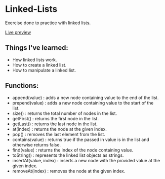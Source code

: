 # Linked-Lists
<p>Exercise done to practice with linked lists.</p>
<a href="https://g-alessandro.github.io/Linked-Lists/" target="_blank">Live preview</a>

<h2>Things I've learned:</h2>

<ul>
  <li>How linked lists work.</li>
  <li>How to create a linked list.</li>
  <li>How to manipulate a linked list.</li>
</ul>

<h2>Functions:</h2>

<ul>
  <li>append(value) : adds a new node containing value to the end of the list.</li>
  <li>prepend(value) : adds a new node containing value to the start of the list.</li>
  <li>size() : returns the total number of nodes in the list.</li>
  <li>getFirst() : returns the first node in the list.</li>
  <li>getLast() : returns the last node in the list.</li>
  <li>at(index) : returns the node at the given index.</li>
  <li>pop() : removes the last element from the list.</li>
  <li>contains(value) : returns true if the passed in value is in the list and otherwise returns false.</li>
  <li>find(value) : returns the index of the node containing value.</li>
  <li>toString() : represents the linked list objects as strings.</li>
  <li>insertAt(value, index) : inserts a new node with the provided value at the given index.</li>
  <li>removeAt(index) : removes the node at the given index.</li>
</ul>
